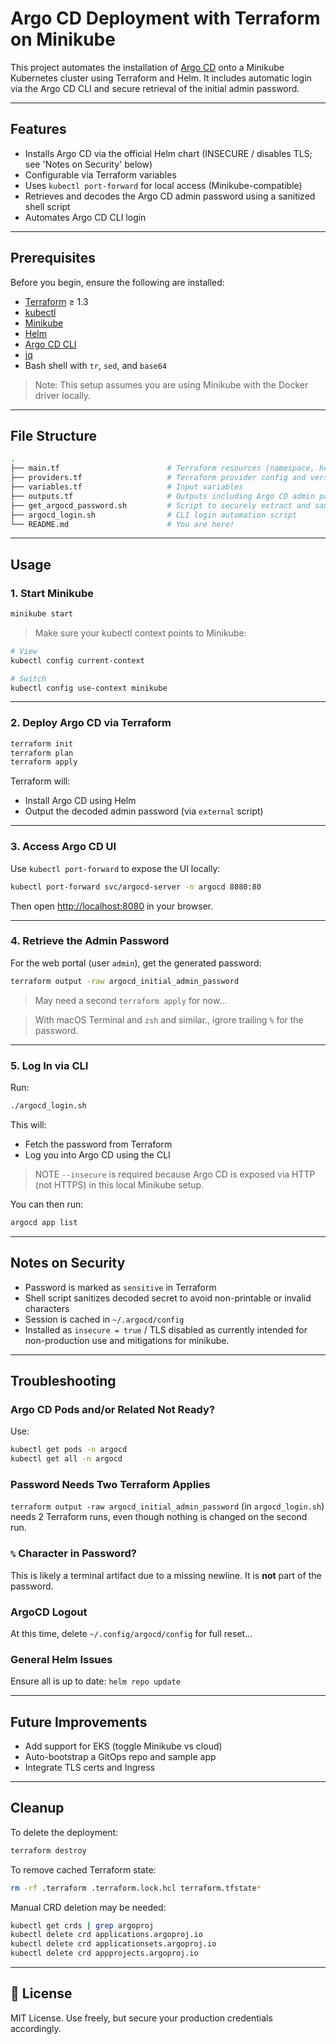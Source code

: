# Argo CD Deployment with Terraform on Minikube

This project automates the installation of [Argo CD](https://argo-cd.readthedocs.io/en/stable/) onto a Minikube Kubernetes cluster using Terraform and Helm. It includes automatic login via the Argo CD CLI and secure retrieval of the initial admin password.

---

## Features

- Installs Argo CD via the official Helm chart (INSECURE / disables TLS; see 'Notes on Security' below)
- Configurable via Terraform variables
- Uses `kubectl port-forward` for local access (Minikube-compatible)
- Retrieves and decodes the Argo CD admin password using a sanitized shell script
- Automates Argo CD CLI login

---

## Prerequisites

Before you begin, ensure the following are installed:

- [Terraform](https://developer.hashicorp.com/terraform/downloads) ≥ 1.3
- [kubectl](https://kubernetes.io/docs/tasks/tools/)
- [Minikube](https://minikube.sigs.k8s.io/docs/start/)
- [Helm](https://helm.sh/)
- [Argo CD CLI](https://argo-cd.readthedocs.io/en/stable/cli_installation/)
- [jq](https://stedolan.github.io/jq/)
- Bash shell with `tr`, `sed`, and `base64`

> Note: This setup assumes you are using Minikube with the Docker driver locally.

---

## File Structure

```bash
.
├── main.tf                        # Terraform resources (namespace, helm_release)
├── providers.tf                   # Terraform provider config and versions
├── variables.tf                   # Input variables
├── outputs.tf                     # Outputs including Argo CD admin password
├── get_argocd_password.sh         # Script to securely extract and sanitize the admin password
├── argocd_login.sh                # CLI login automation script
└── README.md                      # You are here!
```

---

## Usage

### 1. Start Minikube

```bash
minikube start
```

> Make sure your kubectl context points to Minikube:
```bash
# View
kubectl config current-context

# Switch
kubectl config use-context minikube
```

---

### 2. Deploy Argo CD via Terraform

```bash
terraform init
terraform plan
terraform apply
```

Terraform will:
- Install Argo CD using Helm
- Output the decoded admin password (via `external` script)

---

### 3. Access Argo CD UI

Use `kubectl port-forward` to expose the UI locally:

```bash
kubectl port-forward svc/argocd-server -n argocd 8080:80
```

Then open [http://localhost:8080](http://localhost:8080) in your browser.

---

### 4. Retrieve the Admin Password

For the web portal (user `admin`), get the generated password:

```bash
terraform output -raw argocd_initial_admin_password
```

> May need a second `terraform apply` for now...

> With macOS Terminal and `zsh` and similar., igrore trailing `%` for the password.

---

### 5. Log In via CLI

Run:

```bash
./argocd_login.sh
```

This will:
- Fetch the password from Terraform
- Log you into Argo CD using the CLI

> NOTE `--insecure` is required because Argo CD is exposed via HTTP (not HTTPS) in this local Minikube setup.

You can then run:
```bash
argocd app list
```

---

## Notes on Security

- Password is marked as `sensitive` in Terraform
- Shell script sanitizes decoded secret to avoid non-printable or invalid characters
- Session is cached in `~/.argocd/config`
- Installed as `insecure = true` / TLS disabled as currently intended for non-production use and mitigations for minikube.

---

## Troubleshooting

### Argo CD Pods and/or Related Not Ready?
Use:
```bash
kubectl get pods -n argocd
kubectl get all -n argocd
```

### Password Needs Two Terraform Applies
`terraform output -raw argocd_initial_admin_password` (in `argocd_login.sh`) needs 2 Terraform runs, even though nothing is changed on the second run.

### `%` Character in Password?
This is likely a terminal artifact due to a missing newline. It is **not** part of the password.

### ArgoCD Logout
At this time, delete `~/.config/argocd/config` for full reset...

### General Helm Issues
Ensure all is up to date: `helm repo update`

---

## Future Improvements

- Add support for EKS (toggle Minikube vs cloud)
- Auto-bootstrap a GitOps repo and sample app
- Integrate TLS certs and Ingress

---

## Cleanup

To delete the deployment:

```bash
terraform destroy
```

To remove cached Terraform state:

```bash
rm -rf .terraform .terraform.lock.hcl terraform.tfstate*
```

Manual CRD deletion may be needed:

```bash
kubectl get crds | grep argoproj
kubectl delete crd applications.argoproj.io
kubectl delete crd applicationsets.argoproj.io
kubectl delete crd appprojects.argoproj.io
```

---

## 📄 License

MIT License. Use freely, but secure your production credentials accordingly.
